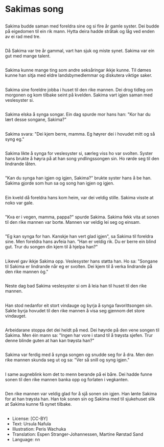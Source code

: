 # Sakimas song

##
Sakima budde saman med foreldra sine og si fire år gamle syster. Dei budde på eigedomen til ein rik mann. Hytta deira hadde stråtak og låg ved enden av ei rad med tre.

##
Då Sakima var tre år gammal, vart han sjuk og miste synet. Sakima var ein gut med mange talent.

##
Sakima kunne mange ting som andre seksåringar ikkje kunne. Til dømes kunne han sitja med eldre landsbymedlemmar og diskutera viktige saker.

##
Sakima sine foreldre jobba i huset til den rike mannen. Dei drog tidleg om morgonen og kom tilbake seint på kvelden. Sakima vart igjen saman med veslesyster si.

##
Sakima elska å synga songar. Ein dag spurde mor hans han: "Kor har du lært desse songane, Sakima?"

##
Sakima svara: "Dei kjem berre, mamma. Eg høyrer dei i hovudet mitt og så syng eg."

##
Sakima likte å synga for veslesyster si, særleg viss ho var svolten. Syster hans brukte å høyra på at han song yndlingssongen sin. Ho rørde seg til den lindrande låten.

##
"Kan du synga han igjen og igjen, Sakima?" brukte syster hans å be han. Sakima gjorde som hun sa og song han igjen og igjen.

##
Ein kveld då foreldra hans kom heim, var dei veldig stille. Sakima visste at noko var gale.

##
"Kva er i vegen, mamma, pappa?" spurde Sakima. Sakima fekk vita at sonen til den rike mannen var borte. Mannen var veldig lei seg og einsam.

##
"Eg kan synga for han. Kanskje han vert glad igjen", sa Sakima til foreldra sine. Men foreldra hans avfeia han. "Han er veldig rik. Du er berre ein blind gut. Trur du songen din kjem til å hjelpa han?"

##
Likevel gav ikkje Sakima opp. Veslesyster hans støtta han. Ho sa: "Songane til Sakima er lindrande når eg er svolten. Dei kjem til å verka lindrande på den rike mannen òg."

##
Neste dag bad Sakima veslesyster si om å leia han til huset til den rike mannen.

##
Han stod nedanfor eit stort vindauge og byrja å synga favorittsongen sin. Sakte byrja hovudet til den rike mannen å visa seg gjennom det store vindauget.

##
Arbeidarane stoppa det dei heldt på med. Dei høyrde på den vene songen til Sakima. Men éin mann sa: "Ingen har vore i stand til å trøysta sjefen. Trur denne blinde guten at han kan trøysta han?"

##
Sakima var ferdig med å synga songen og snudde seg for å dra. Men den rike mannen skunda seg ut og sa: "Ver så snill og syng igjen."

##
I same augneblink kom det to menn berande på ei båre. Dei hadde funne sonen til den rike mannen banka opp og forlaten i vegkanten.

##
Den rike mannen var veldig glad for å sjå sonen sin igjen. Han lønte Sakima for at han trøysta han. Han tok sonen sin og Sakima med til sjukehuset slik at Sakima kunne få synet tilbake.

##
* License: [CC-BY]
* Text: Ursula Nafula
* Illustration: Peris Wachuka
* Translation: Espen Stranger-Johannessen, Martine Rørstad Sand
* Language: nn
